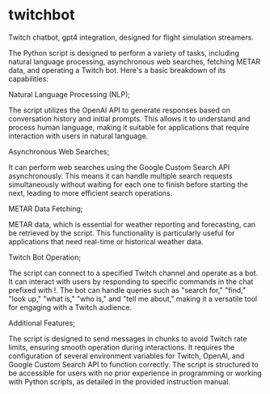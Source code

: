 # twitchbot
Twitch chatbot, gpt4 integration, designed for flight simulation streamers.

The Python script is designed to perform a variety of tasks, including natural language processing, asynchronous web searches, fetching METAR data, and operating a Twitch bot. Here's a basic breakdown of its capabilities:

Natural Language Processing (NLP);

The script utilizes the OpenAI API to generate responses based on conversation history and initial prompts. This allows it to understand and process human language, making it suitable for applications that require interaction with users in natural language.

Asynchronous Web Searches;

It can perform web searches using the Google Custom Search API asynchronously. This means it can handle multiple search requests simultaneously without waiting for each one to finish before starting the next, leading to more efficient search operations.

METAR Data Fetching;

METAR data, which is essential for weather reporting and forecasting, can be retrieved by the script. This functionality is particularly useful for applications that need real-time or historical weather data.

Twitch Bot Operation;

The script can connect to a specified Twitch channel and operate as a bot. It can interact with users by responding to specific commands in the chat prefixed with !. The bot can handle queries such as "search for," "find," "look up," "what is," "who is," and "tell me about," making it a versatile tool for engaging with a Twitch audience.

Additional Features;

The script is designed to send messages in chunks to avoid Twitch rate limits, ensuring smooth operation during interactions. It requires the configuration of several environment variables for Twitch, OpenAI, and Google Custom Search API to function correctly. The script is structured to be accessible for users with no prior experience in programming or working with Python scripts, as detailed in the provided instruction manual.
